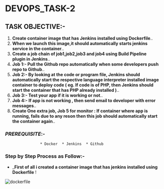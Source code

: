 # DEVOPS_TASK-2

## TASK OBJECTIVE:-

1. **Create container image that has Jenkins installed using Dockerfile**..
2. **When we launch this image,it  should automatically starts jenkins service in the container**..
3. **Create a job chain of job1,job2,job3 and job4 using Build Pipeline plugin in Jenkins**..
4. **Job 1:- Pull the Github repo automatically when some developers push repo to Github**..
5. **Job 2:- By looking at the code or program file, Jenkins should automatically start the respective language interpreter installed image container to deploy code ( eg. If code is of PHP, then Jenkins should start the container that has PHP already installed )**..
6. **Job 3:- Test your app if it is working or not**..
7. **Job 4:- If app is not working , then send email to developer with error messages**..
8. **Create One extra job, Job 5 for monitor : If container where app is running, fails due to any reson then this job should automatically start the container again**..

### _PREREQUISITE_:-
                    * Docker  * Jenkins  * Github

### Step by Step Process as Follow:-

* _**First of all i created a container image that has jenkins installed using Dockerfile** !

![dockerfile](https://user-images.githubusercontent.com/64469896/90393857-2dc4eb00-e0af-11ea-8d80-054824194e3c.png)
